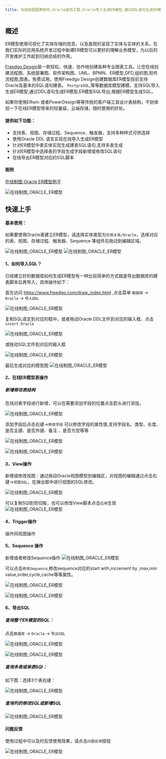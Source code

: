 ```yaml
---
title: 在线绘图图表制作,Oracle逆向工程,Oracle导入生成ER模型,通过DDL语句生成ER模型,ER模型SQL导出,根据ER模型生成SQL,SQL与ER模型,ERWin替代
---
```


## 概述

ER模型使用可视化了实体存储的信息，以及直观的呈现了实体与实体的关系，在我们实际的应用系统开发过程中新建ER模型可以更好的理解业务模型，为以后的开发维护工作起到归纳总结的作用。

[Freedgo Desgin](https://www.freedgo.com)是一款轻松、快速、协作地创建各种专业图表工具。让您在线创建流程图、系统部署图、软件架构图、UML、BPMN、ER模型,DFD,组织图,软件流程图,图表。免费试用。使用Freedgo Design创建数据库ER模型目前支持Oracle及基本的SQL语句建表。 `PostgreSQL`,等等数据库模型建模，支持SQL导入生成ER模型,通过DDL语句生成ER模型,ER模型SQL导出,根据ER模型生成SQL。

如果你使用ERwin 或者PowerDesign等等传统的客户端工具设计表结构，不妨体验一下在线ER模型带来的轻量级，云端存储，随时使用的好处。


#### 提供如下功能：

- 支持表、视图、存储过程、Sequence、触发器，支持多种样式可供选择
- 使用Oracle DDL 语言实现在线导入生成ER模型
- 针对ER模型中表实体实现生成建表SQL语句,支持多表生成
- 针对ER模型中选择表的字段生成字段新增或修改SQL语句
- 在线导出ER模型对应的SQL脚本

#### 图例

[在线制图 Oracle ER模型例子](https://www.freedgo.com/showcase/software_design/EntityRelationshipDiagram_1.html "在线制图 Oracle ER模型例子") 

![在线制图_ORACLE_ER模型](https://www.freedgo.com/public/themes/freedgo/er/oracle/er_oracle1.png "在线制图 Oracle ER模型")

## 快速上手

#### 基本使用：

如果要使用Oracle表建立ER模型，请选择实体类型为`实体关系/Oracle`，选择对应的表、视图、存储过程、触发器、Sequence 等组件后拖动到编辑区域。

![在线制图_ORACLE_ER模型](https://www.freedgo.com/public/themes/freedgo/er/oracle/er_oracle2.png "在线制图 Oracle ER模型")
![在线制图_ORACLE_ER模型](https://www.freedgo.com/public/themes/freedgo/er/oracle/er_oracle3.png "在线制图 Oracle ER模型")



#### 1、如何导入SQL？
已经建立好的数据库如何生成ER模型有一种比较简单的方式就是导出数据库的建表脚本后再导入，具体操作如下：

首先访问 https://www.freedgo.com/draw_index.html ,点击菜单 `数据库` -> `Oracle` -> `导入DDL`

![在线制图_ORACLE_ER模型](https://www.freedgo.com/public/themes/freedgo/er/oracle/er_oracle4.png "在线制图 Oracle ER模型") 


复制SQL语言到对应的框中，或者拖动Oracle DDL文件到对应的输入框、点击`insert Oracle`

![在线制图_ORACLE_ER模型](https://www.freedgo.com/public/themes/freedgo/er/oracle/er_oracle5.png "在线制图 Oracle ER模型") 

或拖动SQL文件到对应的输入框

![在线制图_ORACLE_ER模型](https://www.freedgo.com/public/themes/freedgo/er/oracle/er_oracle6.png "在线制图 Oracle ER模型") 

最后生成对应的模型图
![在线制图_ORACLE_ER模型](https://www.freedgo.com/public/themes/freedgo/er/oracle/er_oracle7.png "在线制图 Oracle ER模型") 


#### 2、在线ER模型表操作

##### 新增修改表结构

在线对表字段进行新增，可以在需要添加字段的位置点击箭头进行添加，

![在线制图_ORACLE_ER模型](https://www.freedgo.com/public/themes/freedgo/er/oracle/er_oracle8.png "在线制图 Oracle ER模型")

添加字段后点击右键->`修改字段` 可以修改字段的属性值,支持字段名、类型、长度、是否主键、是否外键、备注 、是否为空等等

![在线制图_ORACLE_ER模型](https://www.freedgo.com/public/themes/freedgo/er/oracle/er_oracle9.png "在线制图 Oracle ER模型")


![在线制图_ORACLE_ER模型](https://www.freedgo.com/public/themes/freedgo/er/oracle/er_oracle10.png "在线制图 Oracle ER模型") 


#### 3、View操作

新增或修改视图：通过拖动Oracle视图模型到编辑区，对视图的编辑通过点击右键->`视图SQL`，在弹出框中进行视图的SQL修改。

![在线制图_ORACLE_ER模型](https://www.freedgo.com/public/themes/freedgo/er/oracle/er_oracle11.png "在线制图 Oracle ER模型")


可以复制SQl到剪切板，也可以修改View脚本点击`应用`生效
![在线制图_ORACLE_ER模型](https://www.freedgo.com/public/themes/freedgo/er/oracle/er_oracle12.png "在线制图 Oracle ER模型")
 

#### 4、Trigger操作

操作同视图操作

#### 5、Sequence 操作
新增或者修改Sequence操作
![在线制图_ORACLE_ER模型](https://www.freedgo.com/public/themes/freedgo/er/oracle/er_oracle13.png "在线制图 Oracle ER模型")

可以点击`修改Sequence`,修改sequence对应的start with,increment by ,max,min value,order,cycle,cache等等属性。

![在线制图_ORACLE_ER模型](https://www.freedgo.com/public/themes/freedgo/er/oracle/er_oracle14.png "在线制图 Oracle ER模型")

![在线制图_ORACLE_ER模型](https://www.freedgo.com/public/themes/freedgo/er/oracle/er_oracle15.png "在线制图 Oracle ER模型")

#### 6、导出SQL

##### 查询整个ER模型的SQL：

点击`数据库` -> `Oracle` -> `导出SQL`

![在线制图_ORACLE_ER模型](https://www.freedgo.com/public/themes/freedgo/er/oracle/er_oracle16.png "在线制图 Oracle ER模型")

![在线制图_ORACLE_ER模型](https://www.freedgo.com/public/themes/freedgo/er/oracle/er_oracle17.png "在线制图 Oracle ER模型")

##### 查询多表或单表SQl：

如下图：选择3个表右键：

![在线制图_ORACLE_ER模型](https://www.freedgo.com/public/themes/freedgo/er/oracle/er_oracle18.png "在线制图 Oracle ER模型")

##### 查询列的修改SQL或新增SQL
 
![在线制图_ORACLE_ER模型](https://www.freedgo.com/public/themes/freedgo/er/oracle/er_oracle19.png "在线制图 Oracle ER模型")
 
#### 问题反馈
使用过程中可以及时反馈使用效果，请点击`问题反馈`按钮

![在线制图_ORACLE_ER模型](https://www.freedgo.com/public/themes/freedgo/er/oracle/er_oracle20.png "在线制图 Oracle ER模型")
